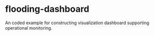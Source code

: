 # flooding-dashboard
An coded example for constructing visualization dashboard supporting operational monitoring.

